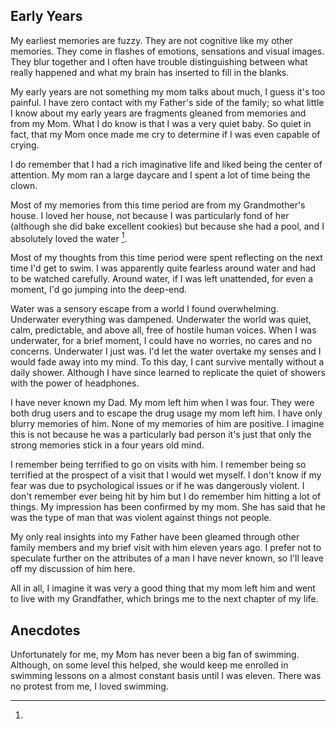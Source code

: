 ## Early Years

My earliest memories are fuzzy. They are not cognitive like my other memories. They come in flashes of emotions, sensations and visual images. They blur together and I often have trouble distinguishing between what really happened and what my brain has inserted to fill in the blanks. 

My early years are not something my mom talks about much, I guess it's too painful. I have zero contact with my Father's side of the family; so what little I know about my early years are fragments gleaned from memories and from my Mom. What I do know is that I was a very quiet baby. So quiet in fact, that my Mom once made me cry to determine if I was even capable of crying.

I do remember that I had a rich imaginative life and liked being the center of attention. My mom ran a large daycare and I spent a lot of time being the clown. 

Most of my memories from this time period are from my Grandmother's house. I loved her house, not because I was particularly fond of her (although she did bake excellent cookies) but because she had a pool, and I absolutely loved the water [^swimming].

Most of my thoughts from this time period were spent reflecting on the next time I'd get to swim. I was apparently quite fearless around water and had to be watched carefully. Around water, if I was left unattended, for even a moment, I'd go jumping into the deep-end.

Water was a sensory escape from a world I found overwhelming. Underwater everything was dampened. Underwater the world was quiet, calm, predictable, and above all, free of hostile human voices. When I was underwater, for a brief moment, I could have no worries, no cares and no concerns. Underwater I just was. I'd let the water overtake my senses and I would fade away into my mind. To this day, I cant survive mentally without a daily shower. Although I have since learned to replicate the quiet of showers with the power of headphones.

I have never known my Dad. My mom left him when I was four. They were both drug users and to escape the drug usage my mom left him. I have only blurry memories of him. None of my memories of him are positive. I imagine this is not because he was a particularly bad person it's just that only the strong memories stick in a four years old mind. 

I remember being terrified to go on visits with him. I remember being so terrified at the prospect of a visit that I would wet myself. I don't know if my fear was due to psychological issues or if he was dangerously violent. I don't remember ever being hit by him but I do remember him hitting a lot of things. My impression has been confirmed by my mom. She has said that he was the type of man that was violent against things not people. 

My only real insights into my Father have been gleamed through other family members and my brief visit with him eleven years ago. I prefer not to speculate further on the attributes of a man I have never known, so I'll leave off my discussion of him here.

All in all, I imagine it was very a good thing that my mom left him and went to live with my Grandfather,  which brings me to the next chapter of my life.

## Anecdotes

[^swimming]: 
  Unfortunately for me, my Mom has never been a big fan of swimming. Although, on some level this helped, she would keep me enrolled in swimming lessons on a almost constant basis until I was eleven. There was no protest from me, I loved swimming.
